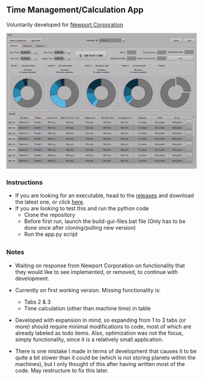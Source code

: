 ## Time Management/Calculation App
Voluntarily developed for [Newport Corporation](https://www.newport.com/)

![A quick look at the GUI](https://github.com/Frenchman98/PlanetTimeMgmtApp/blob/master/demo.gif)

### Instructions
- If you are looking for an executable, head to the [releases](https://github.com/Frenchman98/PlanetTimeMgmtApp/releases) and download the latest one, or click [here](https://github.com/Frenchman98/PlanetTimeMgmtApp/releases/download/v0.5/app.exe).
- If you are looking to test this and run the python code
    - Clone the repository
    - Before first run, launch the build-gui-files.bat file (Only has to be done once after cloning/pulling new version)
    - Run the app.py script
##
### Notes
- Waiting on response from Newport Corporation on functionality that they would like to see implemented, or removed, to continue with development.

- Currently on first working version. Missing functionality is:
   - Tabs 2 & 3
   - Time calculation (other than machine time) in table
   
- Developed with expansion in mind, so expanding from 1 to 3 tabs (or more) should require minimal modifications to code, most of which are already labeled as todo items. Also, optimization was not the focus, simply functionality, since it is a relatively small application. 

- There is one mistake I made in terms of development that causes it to be quite a bit slower than it could be (which is not storing planets within the machines), but I only thought of this after having written most of the code. May restructure to fix this later.
